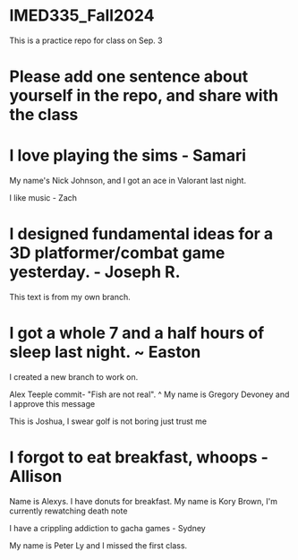 # IMED335_Fall2024
This is a practice repo for class on Sep. 3

# Please add one sentence about yourself in the repo, and share with the class

# I love playing the sims - Samari


My name's Nick Johnson, and I got an ace in Valorant last night.

I like music - Zach

# I designed fundamental ideas for a 3D platformer/combat game yesterday. - Joseph R.
This text is from my own branch.


# I got a whole 7 and a half hours of sleep last night. ~ Easton

I created a new branch to work on.

Alex Teeple commit- "Fish are not real".
^ My name is Gregory Devoney and I approve this message

This is Joshua, I swear golf is not boring just trust me

# I forgot to eat breakfast, whoops - Allison

Name is Alexys. I have donuts for breakfast.
My name is Kory Brown, I'm currently rewatching death note

I have a crippling addiction to gacha games - Sydney

My name is Peter Ly and I missed the first class.